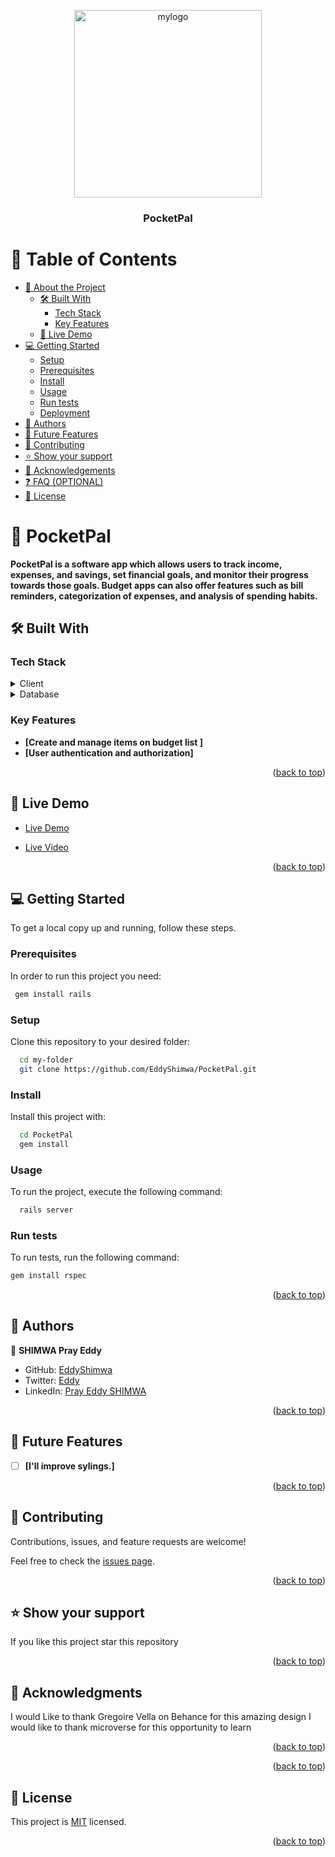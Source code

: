 <a name="readme-top"></a>

<div align="center">

<img src="https://user-images.githubusercontent.com/88631022/230097778-38b68457-0b03-45fa-8945-f8e91bc66490.jpg" alt="mylogo" style="width: 300px;">

  <br/>

  <h3><b>PocketPal</b></h3>

</div>

# 📗 Table of Contents

- [📖 About the Project](#about-project)
  - [🛠 Built With](#built-with)
    - [Tech Stack](#tech-stack)
    - [Key Features](#key-features)
  - [🚀 Live Demo](#live-demo)
- [💻 Getting Started](#getting-started)
  - [Setup](#setup)
  - [Prerequisites](#prerequisites)
  - [Install](#install)
  - [Usage](#usage)
  - [Run tests](#run-tests)
  - [Deployment](#deployment)
- [👥 Authors](#authors)
- [🔭 Future Features](#future-features)
- [🤝 Contributing](#contributing)
- [⭐️ Show your support](#support)
- [🙏 Acknowledgements](#acknowledgements)
- [❓ FAQ (OPTIONAL)](#faq)
- [📝 License](#license)


# 📖 PocketPal <a name="about-project"></a>

**PocketPal is a software app which allows users to track income, expenses, and savings, set financial goals, and monitor their progress towards those goals. Budget apps can also offer features such as bill reminders, categorization of expenses, and analysis of spending habits.** 

## 🛠 Built With <a name="built-with"></a>

### Tech Stack <a name="tech-stack"></a>

<details>
  <summary>Client</summary>
  <ul>
    <li>Ruby on Rails</li>
  </ul>
</details>

<details>
<summary>Database</summary>
  <ul>
    <li><a href="https://www.postgresql.org/">PostgreSQL</a></li>
  </ul>
</details>

### Key Features <a name="key-features"></a>

- **[Create and manage items on budget list ]**
- **[User authentication and authorization]**

<p align="right">(<a href="#readme-top">back to top</a>)</p>

<!-- LIVE DEMO -->

## 🚀 Live Demo <a name="live-demo"></a>

- [Live Demo](pocketpal-vqre.onrender.com)

- [Live Video](https://www.loom.com/share/db41602983204fdc98004470d4696c38)


<p align="right">(<a href="#readme-top">back to top</a>)</p>


## 💻 Getting Started <a name="getting-started"></a>

To get a local copy up and running, follow these steps.

### Prerequisites

In order to run this project you need:


```sh
 gem install rails
```

### Setup

Clone this repository to your desired folder:

```sh
  cd my-folder
  git clone https://github.com/EddyShimwa/PocketPal.git
```

### Install

Install this project with:

```sh
  cd PocketPal
  gem install
```

### Usage

To run the project, execute the following command:

```sh
  rails server
```

### Run tests

To run tests, run the following command:

```sh
gem install rspec
```

<p align="right">(<a href="#readme-top">back to top</a>)</p>

## 👥 Authors <a name="authors"></a>

👤 **SHIMWA Pray Eddy**

- GitHub: [EddyShimwa](https://github.com/EddyShimwa)
- Twitter: [Eddy](https://twitter.com/eddy56388406)
- LinkedIn: [Pray Eddy SHIMWA](https://www.linkedin.com/in/eddy-pray-shimwa/)

<p align="right">(<a href="#readme-top">back to top</a>)</p>

<!-- FUTURE FEATURES -->

## 🔭 Future Features <a name="future-features"></a>

- [ ] **[I'll improve sylings.]**


<p align="right">(<a href="#readme-top">back to top</a>)</p>

<!-- CONTRIBUTING -->

## 🤝 Contributing <a name="contributing"></a>

Contributions, issues, and feature requests are welcome!

Feel free to check the [issues page](https://github.com/EddyShimwa/PocketPal/issues).

<p align="right">(<a href="#readme-top">back to top</a>)</p>

<!-- SUPPORT -->

## ⭐️ Show your support <a name="support"></a>


If you like this project star this repository

<p align="right">(<a href="#readme-top">back to top</a>)</p>

<!-- ACKNOWLEDGEMENTS -->

## 🙏 Acknowledgments <a name="acknowledgements"></a>

I would Like to thank Gregoire Vella on Behance for this amazing design 
I would like to thank microverse for this opportunity to learn

<p align="right">(<a href="#readme-top">back to top</a>)</p>

<p align="right">(<a href="#readme-top">back to top</a>)</p>

<!-- LICENSE -->

## 📝 License <a name="license"></a>

This project is [MIT](./LICENSE) licensed.

<p align="right">(<a href="#readme-top">back to top</a>)</p>
